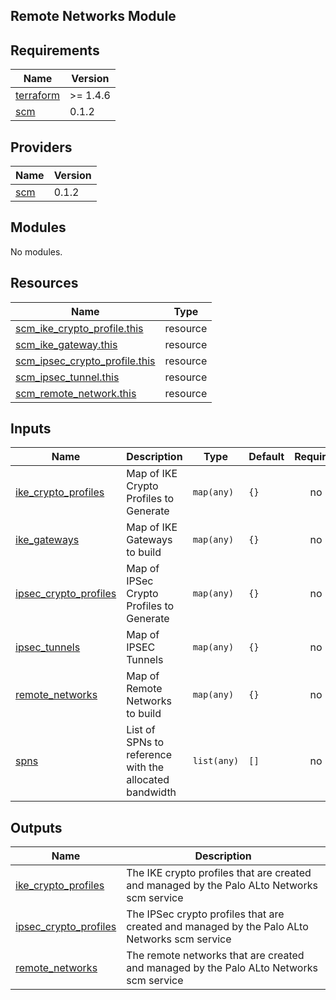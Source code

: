 ## Remote Networks Module

<!-- BEGINNING OF PRE-COMMIT-TERRAFORM DOCS HOOK -->
## Requirements

| Name | Version |
|------|---------|
| <a name="requirement_terraform"></a> [terraform](#requirement\_terraform) | >= 1.4.6 |
| <a name="requirement_scm"></a> [scm](#requirement\_scm) | 0.1.2 |

## Providers

| Name | Version |
|------|---------|
| <a name="provider_scm"></a> [scm](#provider\_scm) | 0.1.2 |

## Modules

No modules.

## Resources

| Name | Type |
|------|------|
| [scm_ike_crypto_profile.this](https://registry.terraform.io/providers/PaloAltoNetworks/scm/0.1.2/docs/resources/ike_crypto_profile) | resource |
| [scm_ike_gateway.this](https://registry.terraform.io/providers/PaloAltoNetworks/scm/0.1.2/docs/resources/ike_gateway) | resource |
| [scm_ipsec_crypto_profile.this](https://registry.terraform.io/providers/PaloAltoNetworks/scm/0.1.2/docs/resources/ipsec_crypto_profile) | resource |
| [scm_ipsec_tunnel.this](https://registry.terraform.io/providers/PaloAltoNetworks/scm/0.1.2/docs/resources/ipsec_tunnel) | resource |
| [scm_remote_network.this](https://registry.terraform.io/providers/PaloAltoNetworks/scm/0.1.2/docs/resources/remote_network) | resource |

## Inputs

| Name | Description | Type | Default | Required |
|------|-------------|------|---------|:--------:|
| <a name="input_ike_crypto_profiles"></a> [ike\_crypto\_profiles](#input\_ike\_crypto\_profiles) | Map of IKE Crypto Profiles to Generate | `map(any)` | `{}` | no |
| <a name="input_ike_gateways"></a> [ike\_gateways](#input\_ike\_gateways) | Map of IKE Gateways to build | `map(any)` | `{}` | no |
| <a name="input_ipsec_crypto_profiles"></a> [ipsec\_crypto\_profiles](#input\_ipsec\_crypto\_profiles) | Map of IPSec Crypto Profiles to Generate | `map(any)` | `{}` | no |
| <a name="input_ipsec_tunnels"></a> [ipsec\_tunnels](#input\_ipsec\_tunnels) | Map of IPSEC Tunnels | `map(any)` | `{}` | no |
| <a name="input_remote_networks"></a> [remote\_networks](#input\_remote\_networks) | Map of Remote Networks to build | `map(any)` | `{}` | no |
| <a name="input_spns"></a> [spns](#input\_spns) | List of SPNs to reference with the allocated bandwidth | `list(any)` | `[]` | no |

## Outputs

| Name | Description |
|------|-------------|
| <a name="output_ike_crypto_profiles"></a> [ike\_crypto\_profiles](#output\_ike\_crypto\_profiles) | The IKE crypto profiles that are created and managed by the Palo ALto Networks scm service |
| <a name="output_ipsec_crypto_profiles"></a> [ipsec\_crypto\_profiles](#output\_ipsec\_crypto\_profiles) | The IPSec crypto profiles that are created and managed by the Palo ALto Networks scm service |
| <a name="output_remote_networks"></a> [remote\_networks](#output\_remote\_networks) | The remote networks that are created and managed by the Palo ALto Networks scm service |
<!-- END OF PRE-COMMIT-TERRAFORM DOCS HOOK -->